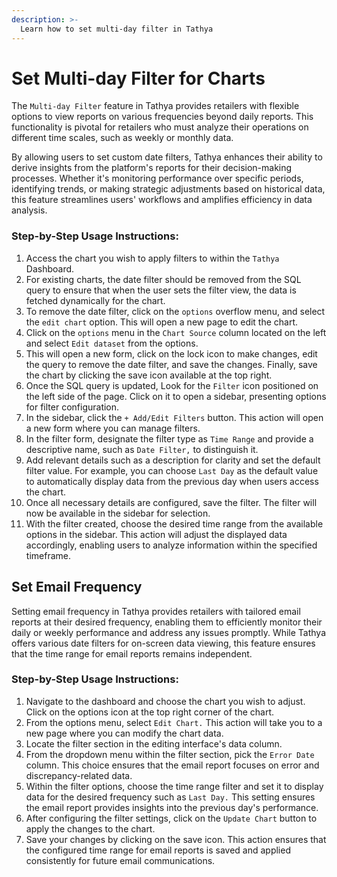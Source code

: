 ```yaml
---
description: >-
  Learn how to set multi-day filter in Tathya
---
```


# Set Multi-day Filter for Charts

The `Multi-day Filter` feature in Tathya provides retailers with flexible options to view reports on various frequencies beyond daily reports. This functionality is pivotal for retailers who must analyze their operations on different time scales, such as weekly or monthly data.

By allowing users to set custom date filters, Tathya enhances their ability to derive insights from the platform's reports for their decision-making processes. Whether it's monitoring performance over specific periods, identifying trends, or making strategic adjustments based on historical data, this feature streamlines users' workflows and amplifies efficiency in data analysis.

### Step-by-Step Usage Instructions:

1. Access the chart you wish to apply filters to within the `Tathya` Dashboard.
2. For existing charts, the date filter should be removed from the SQL query to ensure that when the user sets the filter view, the data is fetched dynamically for the chart.
3. To remove the date filter, click on the `options` overflow menu, and select the `edit chart` option. This will open a new page to edit the chart.
4. Click on the `options` menu in the `Chart Source` column located on the left and select `Edit dataset` from the options. 
5. This will open a new form, click on the lock icon to make changes, edit the query to remove the date filter, and save the changes. Finally, save the chart by clicking the save icon available at the top right.
6. Once the SQL query is updated, Look for the `Filter` icon positioned on the left side of the page. Click on it to open a sidebar, presenting options for filter configuration.
7. In the sidebar, click the `+ Add/Edit Filters` button. This action will open a new form where you can manage filters.
8. In the filter form, designate the filter type as `Time Range` and provide a descriptive name, such as `Date Filter,` to distinguish it.
9. Add relevant details such as a description for clarity and set the default filter value. For example, you can choose `Last Day` as the default value to automatically display data from the previous day when users access the chart.
10. Once all necessary details are configured, save the filter. The filter will now be available in the sidebar for selection.
11. With the filter created, choose the desired time range from the available options in the sidebar. This action will adjust the displayed data accordingly, enabling users to analyze information within the specified timeframe.

## Set Email Frequency

Setting email frequency in Tathya provides retailers with tailored email reports at their desired frequency, enabling them to efficiently monitor their daily or weekly performance and address any issues promptly. While Tathya offers various date filters for on-screen data viewing, this feature ensures that the time range for email reports remains independent.

### Step-by-Step Usage Instructions:

1. Navigate to the dashboard and choose the chart you wish to adjust. Click on the options icon at the top right corner of the chart.
2. From the options menu, select `Edit Chart.` This action will take you to a new page where you can modify the chart data.
3.  Locate the filter section in the editing interface's data column.
4. From the dropdown menu within the filter section, pick the `Error Date` column. This choice ensures that the email report focuses on error and discrepancy-related data.
5. Within the filter options, choose the time range filter and set it to display data for the desired frequency such as `Last Day.` This setting ensures the email report provides insights into the previous day's performance.
6. After configuring the filter settings, click on the `Update Chart` button to apply the changes to the chart.
7. Save your changes by clicking on the save icon. This action ensures that the configured time range for email reports is saved and applied consistently for future email communications.
